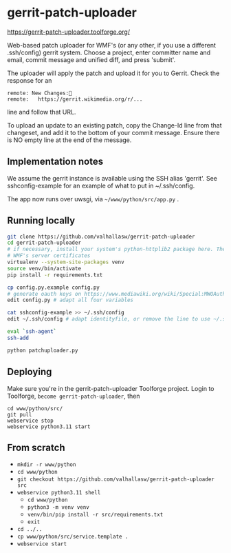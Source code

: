 gerrit-patch-uploader
=====================

https://gerrit-patch-uploader.toolforge.org/


Web-based patch uploader for WMF's (or any other, if you use a different .ssh/config) gerrit
system. Choose a project, enter committer name and email, commit message and unified diff, and
press 'submit'.

The uploader will apply the patch and upload it for you to Gerrit. Check the response for an 
```
remote: New Changes:
remote:   https://gerrit.wikimedia.org/r/...
```

line and follow that URL.


To upload an update to an existing patch, copy the Change-Id line from that changeset, and add it to the
bottom of your commit message. Ensure there is NO empty line at the end of the message.

Implementation notes
--------------------
We assume the gerrit instance is available using the SSH alias 'gerrit'. See sshconfig-example for an
example of what to put in ~/.ssh/config.

The app now runs over uwsgi, via `~/www/python/src/app.py` .


Running locally
------------
```bash
git clone https://github.com/valhallasw/gerrit-patch-uploader
cd gerrit-patch-uploader
# if necessary, install your system's python-httplib2 package here. The one on pypi doesn't have
# WMF's server certificates
virtualenv --system-site-packages venv
source venv/bin/activate
pip install -r requirements.txt

cp config.py.example config.py
# generate oauth keys on https://www.mediawiki.org/wiki/Special:MWOAuthConsumerRegistration, or just fill in empty values
edit config.py # adapt all four variables

cat sshconfig-example >> ~/.ssh/config
edit ~/.ssh/config # adapt identityfile, or remove the line to use ~/.ssh/id_rsa et al.

eval `ssh-agent`
ssh-add

python patchuploader.py
```

Deploying
---------
Make sure you're in the gerrit-patch-uploader Toolforge project. Login to Toolforge, `become gerrit-patch-uploader`, then
```
cd www/python/src/
git pull
webservice stop
webservice python3.11 start
```


From scratch
------------

- `mkdir -r www/python`
- `cd www/python`
- `git checkout https://github.com/valhallasw/gerrit-patch-uploader src`
- `webservice python3.11 shell`
  - `cd www/python`
  - `python3 -m venv venv`
  - `venv/bin/pip install -r src/requirements.txt`
  - `exit`
- `cd ../..`
- `cp www/python/src/service.template .`
- `webservice start`
